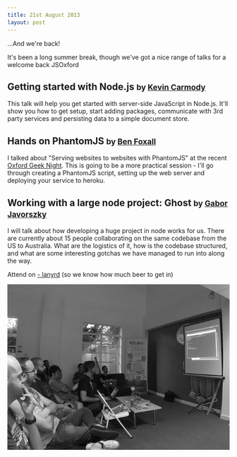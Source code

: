 ```yaml
---
title: 21st August 2013
layout: post
---
```


<p class="lead">&hellip;And we're back!</p>

It's been a long summer break,  though we've got a nice range of talks for a welcome back JSOxford

## Getting started with Node.js <small>by <a href="https://skinofstars.com">Kevin Carmody</a></small>

This talk will help you get started with server-side JavaScript in Node.js. It'll show you how to get setup, start adding packages, communicate with 3rd party services and persisting data to a simple document store. 

## Hands on PhantomJS <small>by <a href="http://benjaminbenben.com">Ben Foxall</a></small>

I talked about "Serving websites to websites with PhantomJS" at the recent [Oxford Geek Night](http://oxford.geeknights.net/ogn32/).  This is going to be a more practical session - I'll go through creating a PhantomJS script, setting up the web server and deploying your service to heroku.

## Working with a large node project: Ghost <small>by <a href="https://twitter.com/javorszky">Gabor Javorszky</a></small>

I will talk about how developing a huge project in node works for us. There are currently about 15 people collaborating on the same codebase from the US to Australia. What are the logistics of it, how is the codebase structured, and what are some interesting gotchas we have managed to run into along the way.

Attend on [- lanyrd](http://lanyrd.com/2013/jsoxford/) (so we know how much beer to get in)

![August JSOxford](/img/august.jpg)